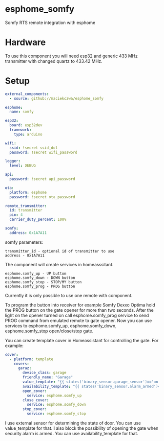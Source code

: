 # esphome_somfy
Somfy RTS remote integration with esphome


# Hardware

To use this component you will need esp32 and generic 433 MHz transmitter with changed quartz to 433.42 MHz.

# Setup

```yaml
external_components:
  - source: github://maciekczwa/esphome_somfy

esphome:
  name: somfy

esp32:
  board: esp32dev
  framework:
    type: arduino

wifi:
  ssid: !secret ssid_dol
  password: !secret wifi_password

logger:
  level: DEBUG

api:
  password: !secret api_password

ota:
  platform: esphome
  password: !secret ota_password

remote_transmitter:
  id: transmitter
  pin: 4
  carrier_duty_percent: 100%

somfy:
  address: 0x1A7A11

```

somfy parameters:
```
transmitter_id - optional id of transmitter to use
address - 0x1A7A11
```

The component will create services in homeasssitant.
```
esphome.somfy_up - UP button
esphome.somfy_down - DOWN button
esphome.somfy_stop - STOP/MY button
esphome.somfy_prog - PROG button
```

Currently it is only possible to use one remote with component.

To program the button into receiver for example Somfy Dexxo Optima hold the PROG button on the gate opener for more than two seconds. After the light on the opener turned on call esphome.somfy_prog service to send PROG command from emulated remote to gate opener.
Now you can use services to esphome.somfy_up, esphome.somfy_down, esphome.somfy_stop open/close/stop gate.

You can create template cover in Homeassistant for controlling the gate.
For example:
```yaml
cover:
  - platform: template
    covers:
      garaz:
        device_class: garage
        friendly_name: "Garage"
        value_template: "{{ states('binary_sensor.garage_sensor')=='on' }}"
        availability_template: "{{ states('binary_sensor.alarm_armed')=='off' }}"
        open_cover:
          service: esphome.somfy_up
        close_cover:
          service: esphome.somfy_down
        stop_cover:
          service: esphome.somfy_stop
```

I use external sensor for determining the state of door. You can use value_template for that.
I also block the possibility of opening the gate when security alarm is armed. You can use availability_template for that.

